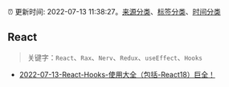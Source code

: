 :alarm_clock: 更新时间: 2022-07-13 11:38:27。[来源分类](../README.md)、[标签分类](../TAGS.md)、[时间分类](../TIMELINE.md)

## React


> 关键字：`React`、`Rax`、`Nerv`、`Redux`、`useEffect`、`Hooks`



- [2022-07-13-React-Hooks-使用大全（包括-React18）巨全！](https://toutiao.io/k/v8fygfd) 